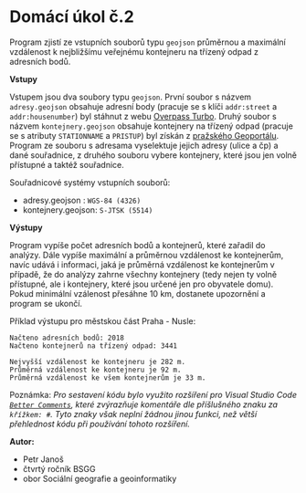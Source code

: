 # Domácí úkol č.2 

Program zjistí ze vstupních souborů typu `geojson` průměrnou a maximální vzdálenost k nejbližšímu veřejnému kontejneru na třízený odpad z adresních bodů. 

**Vstupy**

Vstupem jsou dva soubory typu `geojson`. První soubor s názvem `adresy.geojson` obsahuje adresní body (pracuje se s klíči `addr:street` a `addr:housenumber`) byl stáhnut z webu [Overpass Turbo](http://overpass-turbo.eu/s/119J). Druhý soubor s názvem `kontejnery.geojson` obsahuje kontejnery na třízený odpad (pracuje se s atributy `STATIONNAME` a `PRISTUP`) byl získán z [pražského Geoportálu](https://www.geoportalpraha.cz/cs/data/otevrena-data/8726EF0E-0834-463B-9E5F-FE09E62D73FB). Program ze souboru s adresama vyselektuje jejich adresy (ulice a čp) a dané souřadnice, z druhého souboru vybere kontejnery, které jsou jen volně přístupné a taktéž souřadnice. 

Souřadnicové systémy vstupních souborů:
- adresy.geojson : `WGS-84 (4326)`
- kontejnery.geojson: `S-JTSK (5514)`


**Výstupy**

Program vypíše počet adresních bodů a kontejnerů, které zařadil do analýzy. Dále vypíše maximální a průměrnou vzdálenost ke kontejnerům, navíc udává i informaci, jaká je průměrná vzdálenost ke kontejnerům v případě, že do analýzy zahrne všechny kontejnery (tedy nejen ty volně přístupné, ale i kontejnery, které jsou určené jen pro obyvatele domu). Pokud minimální vzálenost přesáhne 10 km, dostanete upozornění a program se ukončí. 

Příklad výstupu pro městskou část Praha - Nusle:
```
Načteno adresních bodů: 2018
Načteno kontejnerů na třízený odpad: 3441 

Nejvyšší vzdálenost ke kontejneru je 282 m.
Průměrná vzdálenost ke kontejneru je 92 m.
Průměrná vzdálenost ke všem kontejnerům je 33 m.
```

Poznámka:
*Pro sestavení kódu bylo využito rozšíření pro Visual Studio Code [`Better Comments`](https://marketplace.visualstudio.com/items?itemName=aaron-bond.better-comments), které zvýrazňuje komentáře dle příšlušného znaku za `křížkem: #`. Tyto znaky však neplní žádnou jinou funkci, než větší přehlednost kódu při používání tohoto rozšíření.*

**Autor:**
- Petr Janoš
- čtvrtý ročník BSGG
- obor Sociální geografie a geoinformatiky